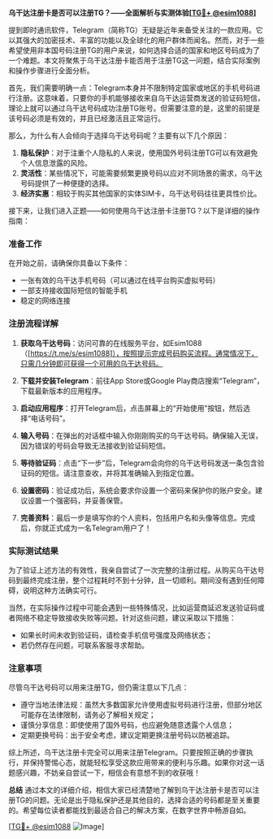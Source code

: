**乌干达注册卡是否可以注册TG？——全面解析与实测体验[[TG💪+ @esim1088](https://t.me/s/esim1088)]**

提到即时通讯软件，Telegram（简称TG）无疑是近年来备受关注的一款应用。它以其强大的加密技术、丰富的功能以及全球化的用户群体而闻名。然而，对于一些希望使用非本国号码注册TG的用户来说，如何选择合适的国家和地区号码成为了一个难题。本文将聚焦于乌干达注册卡能否用于注册TG这一问题，结合实际案例和操作步骤进行全面分析。

首先，我们需要明确一点：Telegram本身并不限制特定国家或地区的手机号码进行注册。这意味着，只要你的手机能够接收来自乌干达运营商发送的验证码短信，理论上就可以通过乌干达号码成功注册TG账号。但需要注意的是，这里的前提是该号码必须是有效的，并且已经激活且正常运行。

那么，为什么有人会倾向于选择乌干达号码呢？主要有以下几个原因：
1. **隐私保护**：对于注重个人隐私的人来说，使用国外号码注册TG可以有效避免个人信息泄露的风险。
2. **灵活性**：某些情况下，可能需要频繁更换号码以应对不同场景的需求，乌干达号码提供了一种便捷的选择。
3. **经济实惠**：相较于购买其他国家的实体SIM卡，乌干达号码往往更具性价比。

接下来，让我们进入正题——如何使用乌干达注册卡注册TG？以下是详细的操作指南：

### 准备工作
在开始之前，请确保你具备以下条件：
- 一张有效的乌干达手机号码（可以通过在线平台购买虚拟号码）
- 一部支持接收国际短信的智能手机
- 稳定的网络连接

### 注册流程详解
1. **获取乌干达号码**：访问可靠的在线服务平台，如Esim1088（[https://t.me/s/esim1088]），按照提示完成号码购买流程。通常情况下，只需几分钟即可获得一个可用的乌干达号码。
   
2. **下载并安装Telegram**：前往App Store或Google Play商店搜索“Telegram”，下载最新版本的应用程序。

3. **启动应用程序**：打开Telegram后，点击屏幕上的“开始使用”按钮，然后选择“电话号码”。

4. **输入号码**：在弹出的对话框中输入你刚刚购买的乌干达号码。确保输入无误，因为错误的号码会导致无法接收到验证码短信。

5. **等待验证码**：点击“下一步”后，Telegram会向你的乌干达号码发送一条包含验证码的短信。请注意查收，并将其准确输入到指定位置。

6. **设置密码**：验证成功后，系统会要求你设置一个密码来保护你的账户安全。建议设置一个强密码，并妥善保管。

7. **完善资料**：最后一步是填写你的个人资料，包括用户名和头像等信息。完成后，你就正式成为一名Telegram用户了！

### 实际测试结果
为了验证上述方法的有效性，我亲自尝试了一次完整的注册过程。从购买乌干达号码到最终完成注册，整个过程耗时不到十分钟，且一切顺利。期间没有遇到任何障碍，说明这种方法确实可行。

当然，在实际操作过程中可能会遇到一些特殊情况，比如运营商延迟发送验证码或者网络不稳定导致接收失败等问题。针对这些问题，建议采取以下措施：
- 如果长时间未收到验证码，请检查手机信号强度及网络状态；
- 若仍然存在问题，可联系客服寻求帮助。

### 注意事项
尽管乌干达号码可以用来注册TG，但仍需注意以下几点：
- 遵守当地法律法规：虽然大多数国家允许使用虚拟号码进行注册，但部分地区可能存在法律限制，请务必了解相关规定；
- 谨慎分享信息：即使使用了国外号码，也应避免随意透露个人信息；
- 定期更换号码：出于安全考虑，建议定期更换注册号码以防被追踪。

综上所述，乌干达注册卡完全可以用来注册Telegram。只要按照正确的步骤执行，并保持警惕心态，就能轻松享受这款应用带来的便利与乐趣。如果你对这一话题感兴趣，不妨亲自尝试一下，相信会有意想不到的收获哦！

**总结**
通过本文的详细介绍，相信大家已经清楚地了解到乌干达注册卡是否可以注册TG的问题。无论是出于隐私保护还是其他目的，选择合适的号码都是至关重要的。希望每位读者都能找到最适合自己的解决方案，在数字世界中畅游自如。

[[TG💪+ @esim1088](https://t.me/s/esim1088) ![Image](https://i.postimg.cc/4NQfJmqS/Snipaste-2025-05-13-00-14-12.png)]